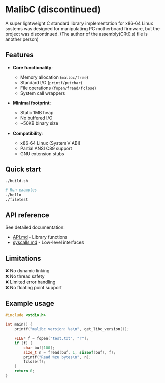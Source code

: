 # MalibC (discontinued)

A super lightweight C standard library implementation for x86-64 Linux systems was designed for manipulating PC motherboard firmware, but the project was discontinued.
(The author of the assembly(CRt0.s) file is another person)

## Features

- **Core functionality**:
  - Memory allocation (`malloc/free`)
  - Standard I/O (`printf/putchar`)
  - File operations (`fopen/fread/fclose`)
  - System call wrappers

- **Minimal footprint**:
  - Static 1MB heap
  - No buffered I/O
  - ~50KB binary size

- **Compatibility**:
  - x86-64 Linux (System V ABI)
  - Partial ANSI C89 support
  - GNU extension stubs

## Quick start

```bash
./build.sh

# Run examples
./hello
./filetest
```

## API reference

See detailed documentation:
- [API.md](docs/API.md) - Library functions
- [syscalls.md](docs/syscalls.md) - Low-level interfaces

## Limitations

❌ No dynamic linking  
❌ No thread safety  
❌ Limited error handling  
❌ No floating point support  

## Example usage

```c
#include <stdio.h>

int main() {
    printf("malibc version: %s\n", get_libc_version());
    
    FILE* f = fopen("test.txt", "r");
    if (f) {
        char buf[100];
        size_t n = fread(buf, 1, sizeof(buf), f);
        printf("Read %zu bytes\n", n);
        fclose(f);
    }
    return 0;
}
```
